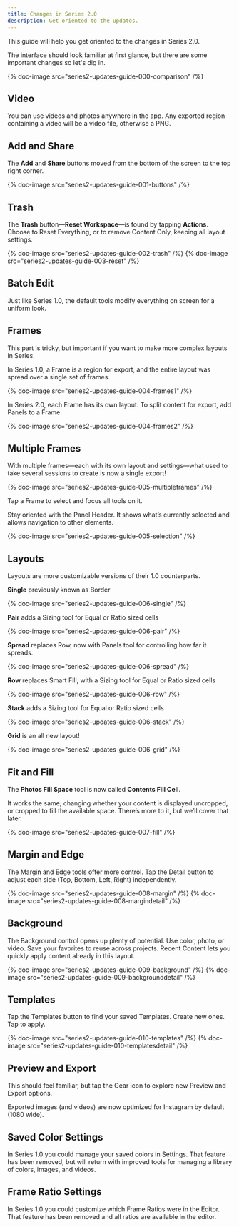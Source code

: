```yaml
---
title: Changes in Series 2.0
description: Get oriented to the updates.
---
```


This guide will help you get oriented to the changes in Series 2.0. 

The interface should look familiar at first glance, but there are some important changes so let's dig in.

{% doc-image src="series2-updates-guide-000-comparison" /%}

## Video

You can use videos and photos anywhere in the app. Any exported region containing a video will be a video file, otherwise a PNG.


## Add and Share

The __Add__ and __Share__ buttons moved from the bottom of the screen to the top right corner. 

{% doc-image src="series2-updates-guide-001-buttons" /%}

## Trash

The __Trash__ button—__Reset Workspace__—is found by tapping __Actions__. Choose to Reset Everything, or to remove Content Only, keeping all layout settings.

{% doc-image src="series2-updates-guide-002-trash" /%}
{% doc-image src="series2-updates-guide-003-reset" /%}


## Batch Edit

Just like Series 1.0, the default tools modify everything on screen for a uniform look.


## Frames

This part is tricky, but important if you want to make more complex layouts in Series.

In Series 1.0, a Frame is a region for export, and the entire layout was spread over a single set of frames.

{% doc-image src="series2-updates-guide-004-frames1" /%}

In Series 2.0, each Frame has its own layout. To split content for export, add Panels to a Frame.

{% doc-image src="series2-updates-guide-004-frames2" /%}


## Multiple Frames

With multiple frames—each with its own layout and settings—what used to take several sessions to create is now a single export!

{% doc-image src="series2-updates-guide-005-multipleframes" /%}

Tap a Frame to select and focus all tools on it. 

Stay oriented with the Panel Header. It shows what’s currently selected and allows navigation to other elements. 

{% doc-image src="series2-updates-guide-005-selection" /%}

## Layouts

Layouts are more customizable versions of their 1.0 counterparts. 

__Single__ previously known as Border

{% doc-image src="series2-updates-guide-006-single" /%}

__Pair__ adds a Sizing tool for Equal or Ratio sized cells

{% doc-image src="series2-updates-guide-006-pair" /%}

__Spread__ replaces Row, now with Panels tool for controlling how far it spreads. 

{% doc-image src="series2-updates-guide-006-spread" /%}

__Row__ replaces Smart Fill, with a Sizing tool for Equal or Ratio sized cells

{% doc-image src="series2-updates-guide-006-row" /%}

__Stack__ adds a Sizing tool for Equal or Ratio sized cells

{% doc-image src="series2-updates-guide-006-stack" /%}

__Grid__ is an all new layout! 

{% doc-image src="series2-updates-guide-006-grid" /%}


## Fit and Fill

The __Photos Fill Space__ tool is now called __Contents Fill Cell__.

It works the same; changing whether your content is displayed uncropped, or cropped to fill the available space. There’s more to it, but we’ll cover that later.

{% doc-image src="series2-updates-guide-007-fill" /%}


## Margin and Edge

The Margin and Edge tools offer more control. Tap the Detail button to adjust each side (Top, Bottom, Left, Right) independently. 

{% doc-image src="series2-updates-guide-008-margin" /%}
{% doc-image src="series2-updates-guide-008-margindetail" /%}


## Background

The Background control opens up plenty of potential. Use color, photo, or video. Save your favorites to reuse across projects. Recent Content lets you quickly apply content already in this layout.

{% doc-image src="series2-updates-guide-009-background" /%}
{% doc-image src="series2-updates-guide-009-backgrounddetail" /%}


## Templates

Tap the Templates button to find your saved Templates. Create new ones. Tap to apply.


{% doc-image src="series2-updates-guide-010-templates" /%}
{% doc-image src="series2-updates-guide-010-templatesdetail" /%}

## Preview and Export

This should feel familiar, but tap the Gear icon to explore new Preview and Export options.

Exported images (and videos) are now optimized for Instagram by default (1080 wide).


## Saved Color Settings

In Series 1.0 you could manage your saved colors in Settings. That feature has been removed, but will return with improved tools for managing a library of colors, images, and videos. 


## Frame Ratio Settings

In Series 1.0 you could customize which Frame Ratios were in the Editor. That feature has been removed and all ratios are available in the editor.